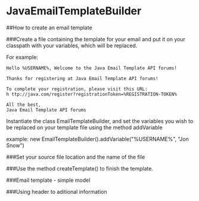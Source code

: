 # JavaEmailTemplateBuilder

##How to create an email template

###Create a file containing the template for your email and put it on your classpath with your variables, which will be replaced.

For example:

	Hello %USERNAME%, Welcome to the Java Email Template API forums!

	Thanks for registering at Java Email Template API forums!

	To complete your registration, please visit this URL:
	h ttp://java.com/register?registrationToken=%REGISTRATION-TOKEN%

	All the best,
	Java Email Template API forums

Instantiate the class EmailTemplateBuilder, and set the variables you wish to be replaced on your template file using the method addVariable

example:
 	new EmailTemplateBuilder().addVariable("%USERNAME%", "Jon Snow")

###Set your source file location and the name of the file

###Use the method createTemplate() to finish the template.


###Email template - simple model


###Using header to aditional information
